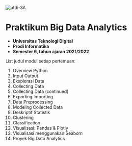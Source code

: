 ![utdi-3A](https://github.com/zargiteddy/Praktikum-Big-Data-Analytics/assets/72479466/4fb5610d-d038-48d9-9172-b150be8e6af5)
# Praktikum Big Data Analytics
- **Universitas Teknologi Digital**
- **Prodi Informatika**
- **Semester 6, tahun ajaran 2021/2022**

List judul modul setiap pertemuan:
1. Overview Python
2. Input Output
3. Eksplorasi Data
4. Collecting Data
5. Collecting Data (continued)
6. Exporting Importing
7. Data Preprocessing
8. Modeling Collected Data
9. Deskriptif Statistik
10. Clustering
11. Classification
12. Visualisasi: Pandas & Plotly
13. Visualisasi menggunakan Seaborn
14. Proyek Big Data Analytics
